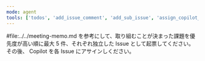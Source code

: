 ```yaml
---
mode: agent
tools: ['todos', 'add_issue_comment', 'add_sub_issue', 'assign_copilot_to_issue', 'create_issue']
---
```

#file:../../meeting-memo.md を参考にして、取り組むことが決まった課題を優先度が高い順に最大 5 件、それぞれ独立した Issue として起票してください。
その後、 Copilot を各 Issue にアサインしください。
